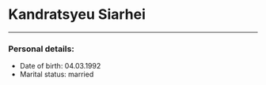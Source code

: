 # Kandratsyeu Siarhei

---

### Personal details:

- Date of birth: 04.03.1992
- Marital status: married
